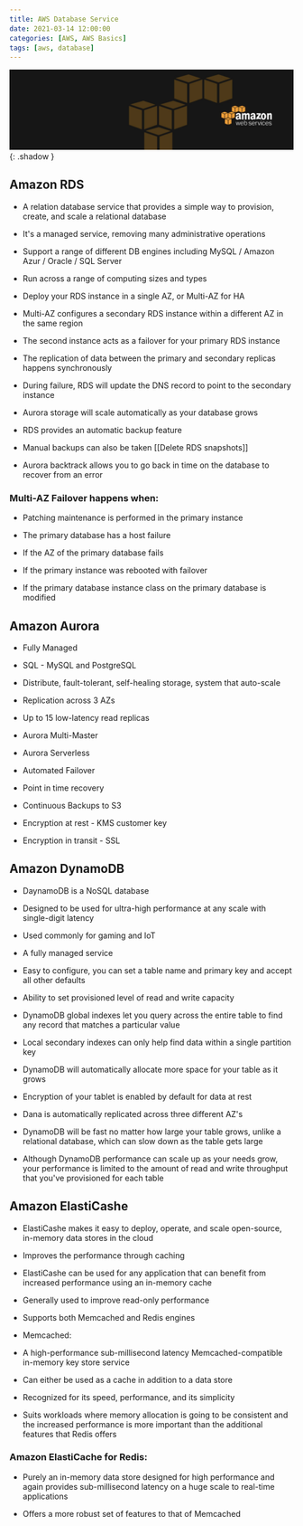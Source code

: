 ```yaml
---
title: AWS Database Service
date: 2021-03-14 12:00:00
categories: [AWS, AWS Basics]
tags: [aws, database]
---
```

<script defer data-domain="senad-d.github.io" src="https://plus.seki.ink/js/script.js"></script>
![](https://github.com/senad-d/senad-d.github.io/blob/main/_media/images/backgroun.png?raw=true){: .shadow }

## Amazon RDS

-   A relation database service that provides a simple way to provision, create, and scale a relational database
    
-   It's a managed service, removing many administrative operations
    
-   Support a range of different DB engines including MySQL / Amazon Azur / Oracle / SQL Server
    
-   Run across a range of computing sizes and types
    
-   Deploy your RDS instance in a single AZ, or Multi-AZ for HA
    
-   Multi-AZ configures a secondary RDS instance within a different AZ in the same region
    
-   The second instance acts as a failover for your primary RDS instance
    
-   The replication of data between the primary and secondary replicas happens synchronously
    
-   During failure, RDS will update the DNS record to point to the secondary instance
    
-   Aurora storage will scale automatically as your database grows
    
-   RDS provides an automatic backup feature
    
-   Manual backups can also be taken [[Delete RDS snapshots]]
    
-   Aurora backtrack allows you to go back in time on the database to recover from an error
    

### Multi-AZ Failover happens when:

-   Patching maintenance is performed in the primary instance
    
-   The primary database has a host failure
    
-   If the AZ of the primary database fails
    
-   If the primary instance was rebooted with failover
    
-   If the primary database instance class on the primary database is modified
    

## Amazon Aurora

-   Fully Managed
    
-   SQL - MySQL and PostgreSQL
    
-   Distribute, fault-tolerant, self-healing storage, system that auto-scale
    
-   Replication across 3 AZs
    
-   Up to 15 low-latency read replicas
    
-   Aurora Multi-Master
    
-   Aurora Serverless
    
-   Automated Failover
    
-   Point in time recovery
    
-   Continuous Backups to S3
    
-   Encryption at rest - KMS customer key
    
-   Encryption in transit - SSL
    

## Amazon DynamoDB

-   DaynamoDB is a NoSQL database
    
-   Designed to be used for ultra-high performance at any scale with single-digit latency
    
-   Used commonly for gaming and IoT
    
-   A fully managed service
    
-   Easy to configure, you can set a table name and primary key and accept all other defaults
    
-   Ability to set provisioned level of read and write capacity
    
-   DynamoDB global indexes let you query across the entire table to find any record that matches a particular value
    
-   Local secondary indexes can only help find data within a single partition key
    
-   DynamoDB will automatically allocate more space for your table as it grows
    
-   Encryption of your tablet is enabled by default for data at rest
    
-   Dana is automatically replicated across three different AZ's
    
-   DynamoDB will be fast no matter how large your table grows, unlike a relational database, which can slow down as the table gets large
    
-   Although DynamoDB performance can scale up as your needs grow, your performance is limited to the amount of read and write throughput that you've provisioned for each table
    

## Amazon ElastiCashe

-   ElastiCashe makes it easy to deploy, operate, and scale open-source, in-memory data stores in the cloud
    
-   Improves the performance through caching
    
-   ElastiCashe can be used for any application that can benefit from increased performance using an in-memory cache
    
-   Generally used to improve read-only performance
    
-   Supports both Memcached and Redis engines
    

-   Memcached:
    

-   A high-performance sub-millisecond latency Memcached-compatible in-memory key store service
    
-   Can either be used as a cache in addition to a data store
    
-   Recognized for its speed, performance, and its simplicity
    
-   Suits workloads where memory allocation is going to be consistent and the increased performance is more important than the additional features that Redis offers
    

### Amazon ElastiCache for Redis:

- Purely an in-memory data store designed for high performance and again provides sub-millisecond latency on a huge scale to real-time applications
    
- Offers a more robust set of features to that of Memcached